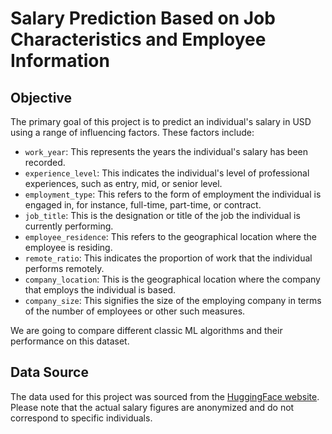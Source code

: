 # Salary Prediction Based on Job Characteristics and Employee Information

## Objective

The primary goal of this project is to predict an individual's salary in USD using a range of influencing factors. These factors include:

- `work_year`: This represents the years the individual's salary has been recorded.
- `experience_level`: This indicates the individual's level of professional experiences, such as entry, mid, or senior level.
- `employment_type`: This refers to the form of employment the individual is engaged in, for instance, full-time, part-time, or contract.
- `job_title`: This is the designation or title of the job the individual is currently performing.
- `employee_residence`: This refers to the geographical location where the employee is residing.
- `remote_ratio`: This indicates the proportion of work that the individual performs remotely.
- `company_location`: This is the geographical location where the company that employs the individual is based.
- `company_size`: This signifies the size of the employing company in terms of the number of employees or other such measures.

We are going to compare different classic ML algorithms and their performance on this dataset. 



## Data Source

The data used for this project was sourced from the [HuggingFace website](https://huggingface.co/datasets/Einstellung/demo-salaries). 
Please note that the actual salary figures are anonymized and do not correspond to specific individuals.
